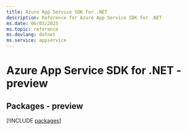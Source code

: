```yaml
---
title: Azure App Service SDK for .NET
description: Reference for Azure App Service SDK for .NET
ms.date: 06/03/2025
ms.topic: reference
ms.devlang: dotnet
ms.service: appservice
---
```

# Azure App Service SDK for .NET - preview
## Packages - preview
[!INCLUDE [packages](app-service-index.md)]